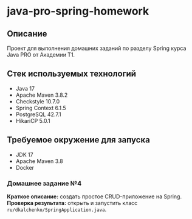 # java-pro-spring-homework

## Описание
Проект для выполнения домашних заданий по разделу Spring курса Java PRO от Академии Т1.

## Стек используемых технологий
* Java 17
* Apache Maven 3.8.2
* Checkstyle 10.7.0
* Spring Context 6.1.5
* PostgreSQL 42.7.1
* HikariCP 5.0.1

## Требуемое окружение для запуска
* JDK 17
* Apache Maven 3.8
* Docker

### Домашнее задание №4
**Краткое описание:** создать простое CRUD-приложение на Spring.
**Проверка результата:** открыть и запустить класс `ru/dkalchenko/SpringApplication.java`.
